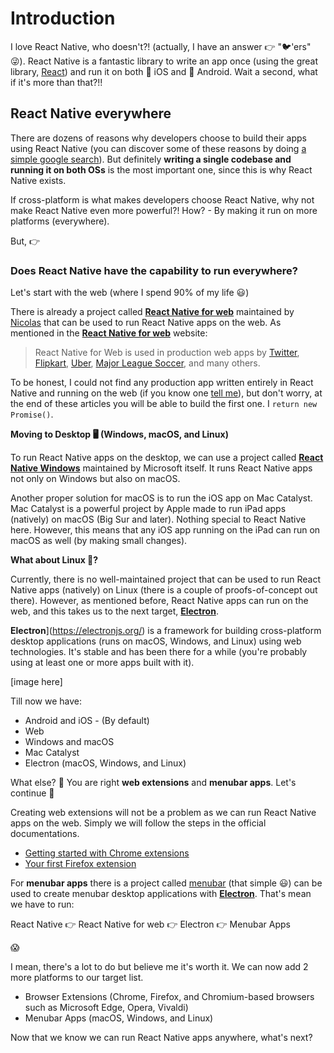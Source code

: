 # Introduction

I love React Native, who doesn't?! (actually, I have an answer 👉 "🐦'ers" 😜). React Native is a fantastic library to write an app once (using the great library, [React](https://reactjs.org/)) and run it on both 🍎 iOS and 🤖 Android. Wait a second, what if it's more than that?!!

## React Native everywhere

There are dozens of reasons why developers choose to build their apps using React Native (you can discover some of these reasons by doing [a simple google search](https://googlethatforyou.com?q=Why%20Use%20React%20Native%20for%20Your%20Mobile%20App?)). But definitely **writing a single codebase and running it on both OSs** is the most important one, since this is why React Native exists.

If cross-platform is what makes developers choose React Native, why not make React Native even more powerful?! How? - By making it run on more platforms (everywhere).

But, 👉

### Does React Native have the capability to run everywhere?

Let's start with the web (where I spend 90% of my life 😃)

There is already a project called [**React Native for web**](https://necolas.github.io/react-native-web/) maintained by [Nicolas](https://twitter.com/necolas) that can be used to run React Native apps on the web. As mentioned in the [**React Native for web**](https://necolas.github.io/react-native-web/) website:

> React Native for Web is used in production web apps by [Twitter](https://twitter.com/), [Flipkart](https://twitter.com/naqvitalha/status/969577892991549440), [Uber](https://www.youtube.com/watch?v=RV9rxrNIxnY), [Major League Soccer](https://matchcenter.mlssoccer.com/), and many others.

To be honest, I could not find any production app written entirely in React Native and running on the web (if you know one [tell me](https://twitter.com/compose/tweet?text=@yamankatby)), but don't worry, at the end of these articles you will be able to build the first one. I `return new Promise()`.

**Moving to Desktop 🖥 (Windows, macOS, and Linux)**

To run React Native apps on the desktop, we can use a project called [**React Native Windows**](https://microsoft.github.io/react-native-windows/) maintained by Microsoft itself. It runs React Native apps not only on Windows but also on macOS.

Another proper solution for macOS is to run the iOS app on Mac Catalyst. Mac Catalyst is a powerful project by Apple made to run iPad apps (natively) on macOS (Big Sur and later). Nothing special to React Native here. However, this means that any iOS app running on the iPad can run on macOS as well (by making small changes).

**What about Linux 🐧?**

Currently, there is no well-maintained project that can be used to run React Native apps (natively) on Linux (there is a couple of proofs-of-concept out there). However, as mentioned before, React Native apps can run on the web, and this takes us to the next target, [**Electron**](https://electronjs.org/).

**Electron**](https://electronjs.org/) is a framework for building cross-platform desktop applications (runs on macOS, Windows, and Linux) using web technologies. It's stable and has been there for a while (you're probably using at least one or more apps built with it).

[image here]

Till now we have:

- Android and iOS - (By default)
- Web
- Windows and macOS
- Mac Catalyst
- Electron (macOS, Windows, and Linux)

What else? 🤔 You are right **web extensions** and **menubar apps**. Let's continue 💨

Creating web extensions will not be a problem as we can run React Native apps on the web. Simply we will follow the steps in the official documentations.

- [Getting started with Chrome extensions](https://developer.chrome.com/docs/extensions/mv3/getstarted/)
- [Your first Firefox extension](https://developer.mozilla.org/en-US/docs/Mozilla/Add-ons/WebExtensions/Your_first_WebExtension)

For **menubar apps** there is a project called [menubar](https://github.com/maxogden/menubar) (that simple 😃) can be used to create menubar desktop applications with [**Electron**](https://electronjs.org/). That's mean we have to run:

React Native 👉 React Native for web 👉 Electron 👉 Menubar Apps

😱

I mean, there's a lot to do but believe me it's worth it. We can now add 2 more platforms to our target list.

- Browser Extensions (Chrome, Firefox, and Chromium-based browsers such as Microsoft Edge, Opera, Vivaldi)
- Menubar Apps (macOS, Windows, and Linux)

Now that we know we can run React Native apps anywhere, what's next?
